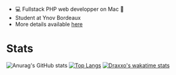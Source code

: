  - 💻 Fullstack PHP web developper on Mac 🍎
 - Student at Ynov Bordeaux
 - More details available <a href="http://www.guillaumemareschal.fr" target="_blank">here</a>

# Stats

![Anurag's GitHub stats](https://github-readme-stats.vercel.app/api?username=Glama&show_icons=true&theme=synthwave)
[![Top Langs](https://github-readme-stats.vercel.app/api/top-langs/?username=Glama&layout=compact&langs_count=12&theme=synthwave)](https://github.com/anuraghazra/github-readme-stats)
[![Draxxo's wakatime stats](https://github-readme-stats.vercel.app/api/wakatime?username=Glama&layout=compact&langs_count=12&theme=synthwave)](https://github.com/anuraghazra/github-readme-stats)

<br>

<br>
